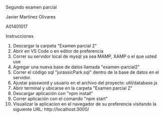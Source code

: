 Segundo examen parcial 

Javier Martínez Olivares

A01401017

Instrucciones

1. Descargar la carpeta "Examen parcial 2"
2. Abrir en VS Code o en editor de preferencia
3. Correr su servidor local de mysql ya sea MAMP, XAMP o el que usted use
4. Agregar una nueva base de datos llamada "examen-parcial2"
5. Correr el código sql "jurassicPark.sql" dentro de la base de datos en el servidor.
6. Ajustar password y usuario en el archivo del proyecto: util/database.js
7. Abrir terminal y ubicarse en la carpeta "Examen parcial 2"
8. Descargar aplicación con "npm install"
9. Correr aplicación con el comando "npm start"
10. Visualizar la aplicacion en el navegador de su preferencia visitando la siguiente URL: http://localhost:3000/

